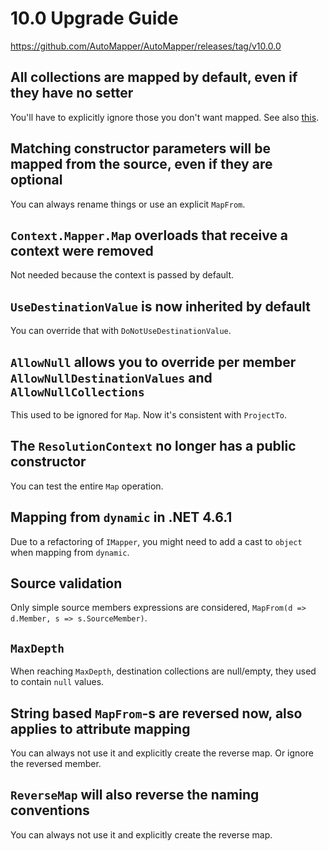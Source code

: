 # 10.0 Upgrade Guide

https://github.com/AutoMapper/AutoMapper/releases/tag/v10.0.0

## All collections are mapped by default, even if they have no setter

You'll have to explicitly ignore those you don't want mapped. See also [this](https://github.com/AutoMapper/AutoMapper/issues/3449#issuecomment-651522397).

## Matching constructor parameters will be mapped from the source, even if they are optional

You can always rename things or use an explicit `MapFrom`.

## `Context.Mapper.Map` overloads that receive a context were removed

Not needed because the context is passed by default.

## `UseDestinationValue` is now inherited by default

You can override that with `DoNotUseDestinationValue`.

## `AllowNull` allows you to override per member `AllowNullDestinationValues` and `AllowNullCollections`

This used to be ignored for `Map`. Now it's consistent with `ProjectTo`.

## The `ResolutionContext` no longer has a public constructor

You can test the entire `Map` operation.

## Mapping from `dynamic` in .NET 4.6.1

Due to a refactoring of `IMapper`, you might need to add a cast to `object` when mapping from `dynamic`.

## Source validation

Only simple source members expressions are considered, `MapFrom(d => d.Member, s => s.SourceMember)`.

## `MaxDepth`

When reaching `MaxDepth`, destination collections are null/empty, they used to contain `null` values.

## String based `MapFrom`-s are reversed now, also applies to attribute mapping

You can always not use it and explicitly create the reverse map. Or ignore the reversed member.

## `ReverseMap` will also reverse the naming conventions

You can always not use it and explicitly create the reverse map.
